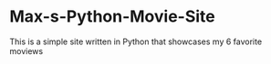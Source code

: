 # Max-s-Python-Movie-Site
This is a simple site written in Python that showcases my 6 favorite moviews
